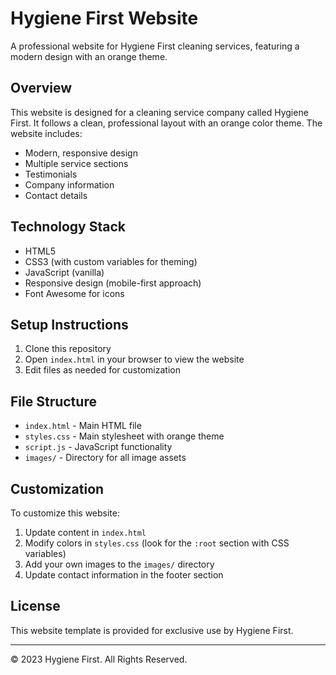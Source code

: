 # Hygiene First Website

A professional website for Hygiene First cleaning services, featuring a modern design with an orange theme.

## Overview

This website is designed for a cleaning service company called Hygiene First. It follows a clean, professional layout with an orange color theme. The website includes:

- Modern, responsive design
- Multiple service sections
- Testimonials
- Company information
- Contact details

## Technology Stack

- HTML5
- CSS3 (with custom variables for theming)
- JavaScript (vanilla)
- Responsive design (mobile-first approach)
- Font Awesome for icons

## Setup Instructions

1. Clone this repository
2. Open `index.html` in your browser to view the website
3. Edit files as needed for customization

## File Structure

- `index.html` - Main HTML file
- `styles.css` - Main stylesheet with orange theme
- `script.js` - JavaScript functionality
- `images/` - Directory for all image assets

## Customization

To customize this website:

1. Update content in `index.html`
2. Modify colors in `styles.css` (look for the `:root` section with CSS variables)
3. Add your own images to the `images/` directory
4. Update contact information in the footer section

## License

This website template is provided for exclusive use by Hygiene First.

---

© 2023 Hygiene First. All Rights Reserved. 